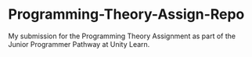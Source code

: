# Programming-Theory-Assign-Repo
My submission for the Programming Theory Assignment as part of the Junior Programmer Pathway at Unity Learn.
